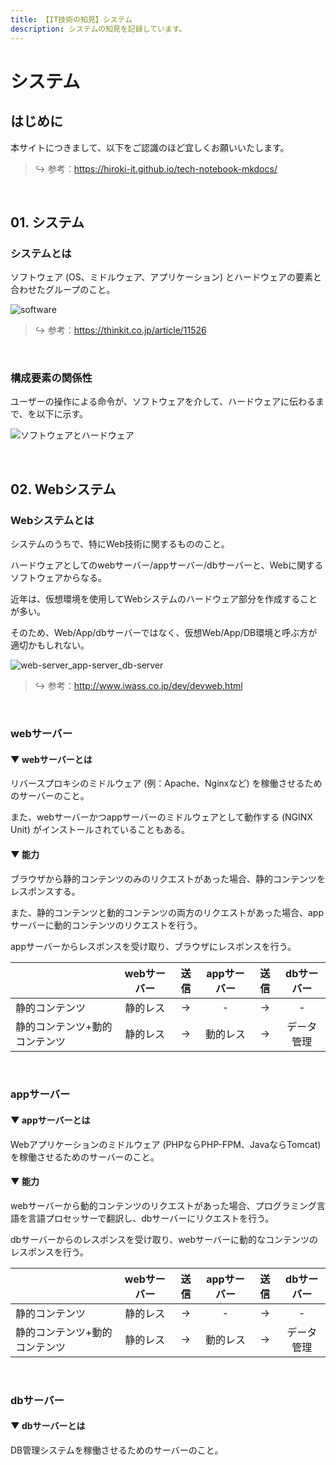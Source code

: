 ```yaml
---
title: 【IT技術の知見】システム
description: システムの知見を記録しています。
---
```


# システム

## はじめに

本サイトにつきまして、以下をご認識のほど宜しくお願いいたします。



> ↪️ 参考：https://hiroki-it.github.io/tech-notebook-mkdocs/

<br>

## 01. システム

### システムとは

ソフトウェア (OS、ミドルウェア、アプリケーション) とハードウェアの要素と合わせたグループのこと。

![software](https://raw.githubusercontent.com/hiroki-it/tech-notebook/master/images/software.png)


> ↪️ 参考：https://thinkit.co.jp/article/11526


<br>

### 構成要素の関係性

ユーザーの操作による命令が、ソフトウェアを介して、ハードウェアに伝わるまで、を以下に示す。



![ソフトウェアとハードウェア](https://raw.githubusercontent.com/hiroki-it/tech-notebook/master/images/ソフトウェアとハードウェア.png)

<br>

## 02. Webシステム

### Webシステムとは

システムのうちで、特にWeb技術に関するもののこと。

ハードウェアとしてのwebサーバー/appサーバー/dbサーバーと、Webに関するソフトウェアからなる。

近年は、仮想環境を使用してWebシステムのハードウェア部分を作成することが多い。

そのため、Web/App/dbサーバーではなく、仮想Web/App/DB環境と呼ぶ方が適切かもしれない。

![web-server_app-server_db-server](https://raw.githubusercontent.com/hiroki-it/tech-notebook/master/images/web-server_app-server_db-server.png)


> ↪️ 参考：http://www.iwass.co.jp/dev/devweb.html


<br>

### webサーバー

#### ▼ webサーバーとは

リバースプロキシのミドルウェア (例：Apache、Nginxなど) を稼働させるためのサーバーのこと。

また、webサーバーかつappサーバーのミドルウェアとして動作する (NGINX Unit) がインストールされていることもある。



#### ▼ 能力

ブラウザから静的コンテンツのみのリクエストがあった場合、静的コンテンツをレスポンスする。

また、静的コンテンツと動的コンテンツの両方のリクエストがあった場合、appサーバーに動的コンテンツのリクエストを行う。

appサーバーからレスポンスを受け取り、ブラウザにレスポンスを行う。



|                     | webサーバー | 送信 | appサーバー | 送信 | dbサーバー  |
|---------------------|:-------:|:----:|:-------:|:----:|:-------:|
| 静的コンテンツ           | 静的レス  |  →   |    -    |  →   |    -    |
| 静的コンテンツ+動的コンテンツ | 静的レス  |  →   | 動的レス  |  →   | データ管理 |


<br>

### appサーバー

#### ▼ appサーバーとは

Webアプリケーションのミドルウェア (PHPならPHP-FPM、JavaならTomcat) を稼働させるためのサーバーのこと。

#### ▼ 能力

webサーバーから動的コンテンツのリクエストがあった場合、プログラミング言語を言語プロセッサーで翻訳し、dbサーバーにリクエストを行う。

dbサーバーからのレスポンスを受け取り、webサーバーに動的なコンテンツのレスポンスを行う。




|                     | webサーバー | 送信 | appサーバー | 送信 | dbサーバー  |
|---------------------|:-------:|:----:|:-------:|:----:|:-------:|
| 静的コンテンツ           | 静的レス  |  →   |    -    |  →   |    -    |
| 静的コンテンツ+動的コンテンツ | 静的レス  |  →   | 動的レス  |  →   | データ管理 |


<br>

### dbサーバー

#### ▼ dbサーバーとは

DB管理システムを稼働させるためのサーバーのこと。



<br>
